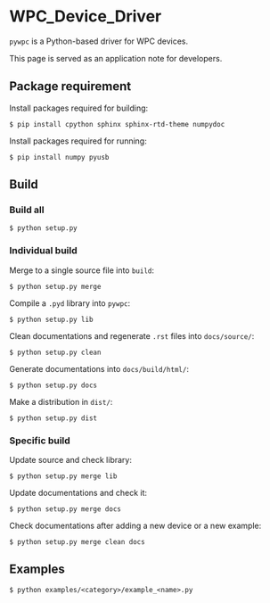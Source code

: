 WPC_Device_Driver
=================

`pywpc` is a Python-based driver for WPC devices.

This page is served as an application note for developers.


Package requirement
-------------------

Install packages required for building:
```
$ pip install cpython sphinx sphinx-rtd-theme numpydoc
```
Install packages required for running:
```
$ pip install numpy pyusb
```


Build
-----

### Build all

```
$ python setup.py
```

### Individual build

Merge to a single source file into `build`:
```
$ python setup.py merge
```
Compile a `.pyd` library into `pywpc`:
```
$ python setup.py lib
```
Clean documentations and regenerate `.rst` files into `docs/source/`:
```
$ python setup.py clean
```
Generate documentations into `docs/build/html/`:
```
$ python setup.py docs
```
Make a distribution in `dist/`:
```
$ python setup.py dist
```

### Specific build

Update source and check library:
```
$ python setup.py merge lib
```
Update documentations and check it:
```
$ python setup.py merge docs
```
Check documentations after adding a new device or a new example:
```
$ python setup.py merge clean docs
```


Examples
--------

```
$ python examples/<category>/example_<name>.py
```
